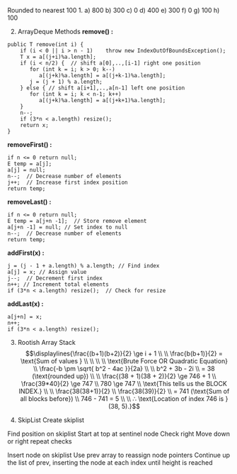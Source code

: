Rounded to nearest 100
1. 
	a) 800
	b) 300
	c) 0
	d) 400
	e) 300
	f) 0
	g) 100
	h) 100

2.  ArrayDeque Methods
**remove() :**
```
public T remove(int i) {  
    if (i < 0 || i > n - 1)    throw new IndexOutOfBoundsException();  
    T x = a[(j+i)%a.length];  
    if (i < n/2) {  // shift a[0],..,[i-1] right one position  
       for (int k = i; k > 0; k--)  
          a[(j+k)%a.length] = a[(j+k-1)%a.length];  
       j = (j + 1) % a.length;  
    } else { // shift a[i+1],..,a[n-1] left one position  
       for (int k = i; k < n-1; k++)  
          a[(j+k)%a.length] = a[(j+k+1)%a.length];  
    }  
    n--;  
    if (3*n < a.length) resize();  
    return x;  
}
```

**removeFirst() :**
```
if n <= 0 return null;  
E temp = a[j];  
a[j] = null;  
n--;  // Decrease number of elements
j++;  // Increase first index position
return temp;
```

**removeLast() :**
```
if n <= 0 return null;  
E temp = a[j+n -1];  // Store remove element
a[j+n -1] = null; // Set index to null 
n--;  // Decrease number of elements
return temp;
```

**addFirst(x) :**
```
j = (j - 1 + a.length) % a.length; // Find index
a[j] = x; // Assign value
j--;  // Decrement first index
n++; // Increment total elements
if (3*n < a.length) resize();  // Check for resize
```

**addLast(x) :**
``` 
a[j+n] = x;  
n++;
if (3*n < a.length) resize();  
```


3. Rootish Array Stack
$$\displaylines{\frac{(b+1)(b+2)}{2} \ge i + 1 \\ \\
\frac{b(b+1)}{2} = \text{Sum of values } \\ \\ \\ \\
\text{Brute Force OR Quadratic Equation} \\
\frac{-b \pm \sqrt{ b^2 - 4ac }}{2a} \\ \\ 
b^2 + 3b - 2i \\ = 38 (\text{rounded up}) \\ \\
\frac{(38 + 1)(38 + 2)}{2} \ge 746 + 1 \\
\frac{39*40}{2} \ge 747 \\
780 \ge 747 \\
\text{This tells us the BLOCK INDEX.} \\ \\
\frac{38(38+1)}{2} \\
\frac{38(39)}{2} \\
= 741 (\text{Sum of all blocks before}) \\ 
746 - 741 = 5 \\ \\
∴ \text{Location of index 746 is } (38, 5).}$$


4. SkipList
Create skiplist

Find position on skiplist
	Start at top at sentinel node
	Check right 
	Move down or right
	repeat checks

Insert node on skiplist
	Use prev array to reassign node pointers
	Continue up the list of prev, inserting the node at each index until height is reached

